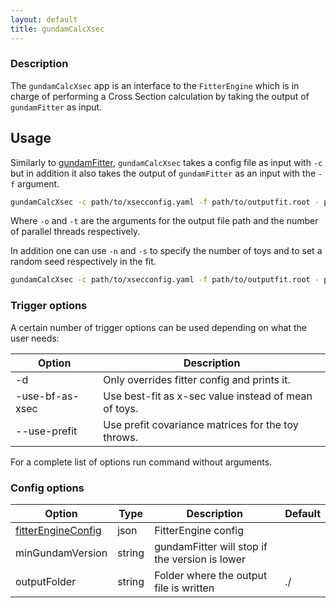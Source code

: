 ```yaml
---
layout: default
title: gundamCalcXsec
---
```


### Description 

The `gundamCalcXsec` app is an interface to the `FitterEngine` which is in charge of performing a Cross Section calculation by taking the output of `gundamFitter` as input. 

## Usage

Similarly to [gundamFitter](gundamFitter.md), `gundamCalcXsec` takes a config file as input with `-c` but in addition it also takes the output of `gundamFitter` as an input with the `-f` argument.
```bash
gundamCalcXsec -c path/to/xsecconfig.yaml -f path/to/outputfit.root - path/to/output.root -t 12
```
Where `-o` and `-t` are the arguments for the output file path and the number of parallel threads respectively. 

In addition one can use `-n` and `-s` to specify the number of toys and to set a random seed respectively in the fit. 
```bash
gundamCalcXsec -c path/to/xsecconfig.yaml -f path/to/outputfit.root - path/to/output.root -t 12 -n 100 -s 5
```
### Trigger options

A certain number of trigger options can be used depending  on what the user needs:

| Option          | Description                                          |
| --------------- | ---------------------------------------------------- |
| -d              | Only overrides fitter config and prints it.          |
| -use-bf-as-xsec | Use best-fit as x-sec value instead of mean of toys. |
| --use-prefit    | Use prefit covariance matrices for the toy throws.   |

For a complete list of options run command without arguments.

### Config options

| Option                                                 | Type         | Description                                                     | Default |
|--------------------------------------------------------|--------------|-----------------------------------------------------------------|---------|
| [fitterEngineConfig](../configuration/FitterEngine.md) | json         | FitterEngine config                                             |         |
| minGundamVersion                                       | string       | gundamFitter will stop if the version is lower                  |         |
| outputFolder                                           | string       | Folder where the output file is written                         | ./      |
